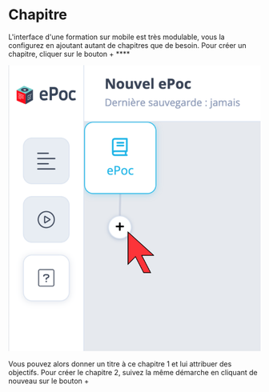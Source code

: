 # Chapitre

L'interface d'une formation sur mobile est très modulable, vous la configurez en ajoutant autant de chapitres que de besoin. Pour créer un chapitre, cliquer sur le bouton + ****

![Ajouter un chapitre](./images/chapter.png)

Vous pouvez alors donner un titre à ce chapitre 1 et lui attribuer des objectifs. Pour créer le chapitre 2, suivez la même démarche en cliquant de nouveau sur le bouton +
